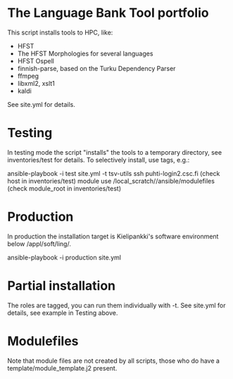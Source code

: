 # The Language Bank Tool portfolio

This script installs tools to HPC, like:

 * HFST
 * The HFST Morphologies for several languages
 * HFST Ospell
 * finnish-parse, based on the Turku Dependency Parser
 * ffmpeg
 * libxml2, xslt1
 * kaldi
 
See site.yml for details.

# Testing

In testing mode the script "installs" the tools to a temporary directory, see inventories/test for details. To selectively install, use tags, e.g.:

ansible-playbook -i test site.yml -t tsv-utils
ssh puhti-login2.csc.fi (check host in inventories/test)
module use /local_scratch/<uid>/ansible/modulefiles  (check module_root in inventories/test)

# Production

In production the installation target is Kielipankki's software
environment below /appl/soft/ling/. 

ansible-playbook -i production site.yml 

# Partial installation

The roles are tagged, you can run them individually with -t. See
site.yml for details, see example in Testing above.

# Modulefiles
Note that module files are not created by all scripts, those who do have a template/module_template.j2 present.

